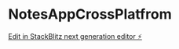 # NotesAppCrossPlatfrom

[Edit in StackBlitz next generation editor ⚡️](https://stackblitz.com/~/github.com/0x1771/NotesAppCrossPlatfrom)
